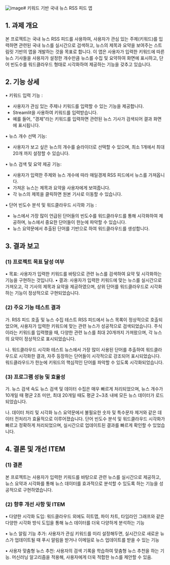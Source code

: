 ![image](https://github.com/user-attachments/assets/f8b9511d-9d8f-4bb2-8cf3-11bf55a5bf41)# 키워드 기반 국내 뉴스 RSS 피드 앱

## 1. 과제 개요
본 프로젝트는 국내 뉴스 RSS 피드를 사용하여, 사용자가 관심 있는 주제(키워드)를 입력하면 관련된 국내 뉴스를 실시간으로 검색하고, 뉴스의 제목과 요약을 보여주는 스트림릿 기반의 앱을 개발하는 것을 목표로 합니다. 이 앱은 사용자가 입력한 키워드에 따른 뉴스 기사들을 사용자가 설정한 개수만큼 뉴스를 수집 및 요약하여 화면에 표시하고, 단어 빈도수를 워드클라우드 형태로 시각화하여 제공하는 기능을 갖추고 있습니다.

## 2. 기능 상세
•  키워드 입력 기능 :
- 사용자가 관심 있는 주제나 키워드를 입력할 수 있는 기능을 제공합니다.
- Streamlit을 사용하여 키워드를 입력받습니다.
- 예를 들어, "경제"라는 키워드를 입력하면 관련된 뉴스 기사가 검색되어 결과 화면에 표시됩니다.
  
•  뉴스 개수 선택 기능:
- 사용자가 보고 싶은 뉴스의 개수를 슬라이더로 선택할 수 있으며, 최소 1개에서 최대20개 까지 설정할 수 있습니다.
  
•  뉴스 검색 및 요약 제공 기능:
- 사용자가 입력한 주제와 뉴스 개수에 따라 매일경제 RSS 피드에서 뉴스를 가져옵니다.
- 가져온 뉴스는 제목과 요약을 사용자에게 보여줍니다.
- 각 뉴스의 제목을 클릭하면 원본 기사로 이동할 수 있습니다.
  
•  단어 빈도수 분석 및 워드클라우드 시각화 기능 :
- 뉴스에서 가장 많이 언급된 단어들의 빈도수를 워드클라우드를 통해 시각화하여 제공하며, 뉴스에서 중요한 단어들이 한눈에 파악할 수 있습니다.
- 뉴스 요약문에서 추출된 단어를 기반으로 하여 워드클라우드를 생성합니다.
  
## 3. 결과 보고
### (1) 프로젝트 목표 달성 여부
•  목표: 사용자가 입력한 키워드를 바탕으로 관련 뉴스를 검색하여 요약 및 시각화하는 기능을 구현하는 것입니다.
•  결과: 사용자가 입력한 키워드에 맞는 뉴스를 실시간으로 가져오고, 각 기사의 제목과 요약을 제공하였으며, 상위 단어를 워드클라우드로 시각화하는 기능이 정상적으로 구현되었습니다.

### (2) 주요 기능 테스트 결과
가. RSS 피드 호출 및 뉴스 수집 테스트
RSS 피드에서 뉴스 목록이 정상적으로 호출되었으며, 사용자가 입력한 키워드에 맞는 관련 뉴스가 성공적으로 검색되었습니다. 주식이라는 키워드를 입력했을 때, 다양한 관련 뉴스를 최대 20개까지 가져왔으며, 각 뉴스의 요약이 정상적으로 표시되었습니다.

나. 워드클라우드 시각화 테스트
뉴스에서 가장 많이 사용된 단어를 추출하여 워드클라우드로 시각화한 결과, 자주 등장하는 단어들이 시각적으로 강조되어 표시되었습니다. 워드클라우드가 한눈에 키워드의 핵심적인 단어를 파악할 수 있도록 시각화되었습니다.

### (3) 프로그램 성능 및 효율성
가. 뉴스 검색 속도
뉴스 검색 및 데이터 수집은 매우 빠르게 처리되었으며, 뉴스 개수가 10개일 때 평균 2초 미만, 최대 20개일 때도 평균 2~3초 내에 모든 뉴스 데이터가 로드되었습니다.

나. 데이터 처리 및 시각화
뉴스 요약문에서 불필요한 숫자 및 특수문자 제거와 같은 데이터 전처리가 효율적으로 이루어졌습니다. 단어 빈도수 분석 및 워드클라우드 시각화가 빠르고 정확하게 처리되었으며, 실시간으로 업데이트된 결과를 빠르게 확인할 수 있었습니다. 

## 4. 결론 및 개선 ITEM
### (1) 결론
본 프로젝트는 사용자가 입력한 키워드를 바탕으로 관련 뉴스를 실시간으로 제공하고, 뉴스 요약과 시각화를 통해 뉴스 데이터를 효과적으로 분석할 수 있도록 하는 기능을 성공적으로 구현하였습니다. 

### (2) 향후 개선 사항 및 ITEM
•  다양한 시각화 도입:
워드클라우드 외에도 히트맵, 파이 차트, 타임라인 그래프와 같은 다양한 시각화 방식 도입을 통해 뉴스 데이터를 더욱 다양하게 분석하는 기능

•  뉴스 알림 기능 추가:
사용자가 관심 키워드를 미리 설정해두면, 실시간으로 새로운 뉴스가 업데이트될 때 푸시 알림을 받거나 이메일로 뉴스 업데이트를 받을 수 있는 기능

•  사용자 맞춤형 뉴스 추천:
사용자의 검색 기록을 학습하여 맞춤형 뉴스 추천을 하는 기능. 머신러닝 알고리즘을 적용해, 사용자에게 더욱 적합한 뉴스를 제안할 수 있음.
